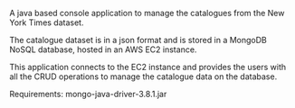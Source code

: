 A java based console application to manage the catalogues from the New York Times dataset.

The catalogue dataset is in a json format and is stored in a MongoDB NoSQL database, hosted in an AWS EC2 instance. 

This application connects to the EC2 instance and provides the users with all the CRUD operations to manage the catalogue data on the database.


Requirements:
mongo-java-driver-3.8.1.jar